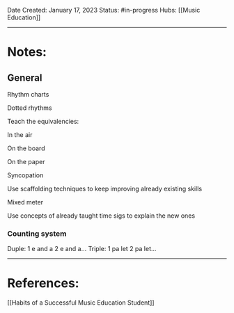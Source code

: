 Date Created: January 17, 2023
Status: #in-progress 
Hubs: [[Music Education]]

--- 
# Notes:

## General
Rhythm charts

Dotted rhythms

Teach the equivalencies:

In the air

On the board

On the paper

Syncopation

Use scaffolding techniques to keep improving already existing skills

Mixed meter

Use concepts of already taught time sigs to explain the new ones

### Counting system
Duple:
	1 e and a 2 e and a…
Triple:
	1 pa let 2 pa let…


---
# References:

[[Habits of a Successful Music Education Student]]